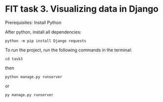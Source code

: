 # FIT task 3. Visualizing data in Django


Prerequisites: 
Install Python

After python, install all dependencies:
```
python -m pip install Django requests
```

To run the project, run the following commands in the terminal:
```
cd task3
```
then
```
python manage.py runserver
```
or 
```
py manage.py runserver
```
